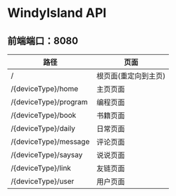 # WindyIsland API

## 前端端口：8080

| 路径                  | 页面                 |
| --------------------- | -------------------- |
| /                     | 根页面(重定向到主页) |
| /{deviceType}/home    | 主页页面             |
| /{deviceType}/program | 编程页面             |
| /{deviceType}/book    | 书籍页面             |
| /{deviceType}/daily   | 日常页面             |
| /{deviceType}/message | 评论页面             |
| /{deviceType}/saysay  | 说说页面             |
| /{deviceType}/link    | 友链页面             |
| /{deviceType}/user    | 用户页面             |
